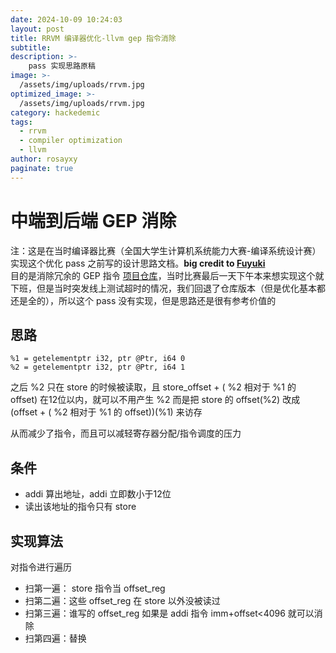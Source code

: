 ```yaml
---
date: 2024-10-09 10:24:03
layout: post
title: RRVM 编译器优化-llvm gep 指令消除
subtitle: 
description: >-
    pass 实现思路原稿
image: >-
  /assets/img/uploads/rrvm.jpg
optimized_image: >-
  /assets/img/uploads/rrvm.jpg
category: hackedemic
tags:
  - rrvm
  - compiler optimization
  - llvm
author: rosayxy
paginate: true
---
```

# 中端到后端 GEP 消除
注：这是在当时编译器比赛（全国大学生计算机系统能力大赛-编译系统设计赛）实现这个优化 pass 之前写的设计思路文档。**big credit to [Fuyuki](https://github.com/Fuyuky)**   
目的是消除冗余的 GEP 指令
[项目仓库](https://github.com/rrvm-project/SysYc)，当时比赛最后一天下午本来想实现这个就下班，但是当时突发线上测试超时的情况，我们回退了仓库版本（但是优化基本都还是全的），所以这个 pass 没有实现，但是思路还是很有参考价值的    

## 思路
```
%1 = getelementptr i32, ptr @Ptr, i64 0
%2 = getelementptr i32, ptr @Ptr, i64 1
```

之后 %2 只在 store 的时候被读取，且 store_offset + ( %2 相对于 %1 的 offset) 在12位以内，就可以不用产生 %2 而是把 store 的 offset(%2) 改成 (offset + ( %2 相对于 %1 的 offset))(%1) 来访存    

从而减少了指令，而且可以减轻寄存器分配/指令调度的压力         
## 条件
- addi 算出地址，addi 立即数小于12位
- 读出该地址的指令只有 store
## 实现算法
对指令进行遍历
- 扫第一遍： store 指令当 offset_reg 
- 扫第二遍：这些 offset_reg 在 store 以外没被读过
- 扫第三遍：谁写的 offset_reg 如果是 addi 指令 imm+offset<4096 就可以消除
- 扫第四遍：替换